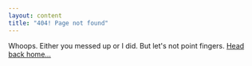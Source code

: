 ```yaml
---
layout: content
title: "404! Page not found"
---
```


Whoops. Either you messed up or I did. But let's not point fingers. <a href="{{ site.baseurl }}/">Head back home...</a>


